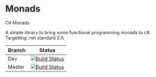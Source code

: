 # Monads
C# Monads

A simple library to bring some functional programming monads to c#.
Targetting .net standard 2.0.

| Branch | Status |
| ------ | ------ |
| Dev    |[![Build Status](https://dev.azure.com/laurietutton/Monads/_apis/build/status/ltutton.Monads?branchName=dev)](https://dev.azure.com/laurietutton/Monads/_build/latest?definitionId=1&branchName=dev) |
| Master |[![Build Status](https://dev.azure.com/laurietutton/Monads/_apis/build/status/ltutton.Monads?branchName=master)](https://dev.azure.com/laurietutton/Monads/_build/latest?definitionId=1&branchName=master) |


